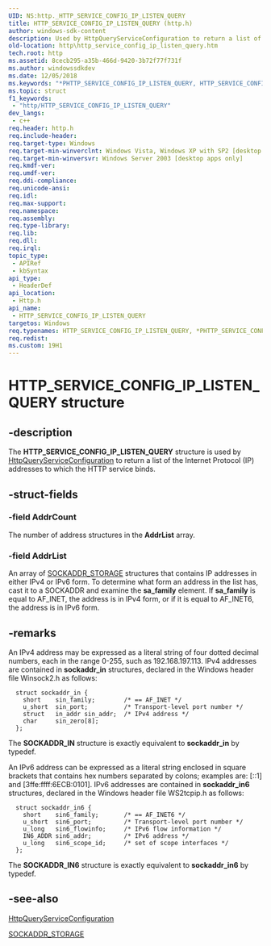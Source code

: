 ```yaml
---
UID: NS:http._HTTP_SERVICE_CONFIG_IP_LISTEN_QUERY
title: HTTP_SERVICE_CONFIG_IP_LISTEN_QUERY (http.h)
author: windows-sdk-content
description: Used by HttpQueryServiceConfiguration to return a list of the Internet Protocol (IP) addresses to which the HTTP service binds.
old-location: http\http_service_config_ip_listen_query.htm
tech.root: http
ms.assetid: 8cecb295-a35b-466d-9420-3b72f77f731f
ms.author: windowssdkdev
ms.date: 12/05/2018
ms.keywords: "*PHTTP_SERVICE_CONFIG_IP_LISTEN_QUERY, HTTP_SERVICE_CONFIG_IP_LISTEN_QUERY, HTTP_SERVICE_CONFIG_IP_LISTEN_QUERY structure [HTTP], PHTTP_SERVICE_CONFIG_IP_LISTEN_QUERY, PHTTP_SERVICE_CONFIG_IP_LISTEN_QUERY structure pointer [HTTP], _http_http_service_config_ip_listen_query, http.http_service_config_ip_listen_query, http/HTTP_SERVICE_CONFIG_IP_LISTEN_QUERY, http/PHTTP_SERVICE_CONFIG_IP_LISTEN_QUERY"
ms.topic: struct
f1_keywords: 
 - "http/HTTP_SERVICE_CONFIG_IP_LISTEN_QUERY"
dev_langs:
 - c++
req.header: http.h
req.include-header: 
req.target-type: Windows
req.target-min-winverclnt: Windows Vista, Windows XP with SP2 [desktop apps only]
req.target-min-winversvr: Windows Server 2003 [desktop apps only]
req.kmdf-ver: 
req.umdf-ver: 
req.ddi-compliance: 
req.unicode-ansi: 
req.idl: 
req.max-support: 
req.namespace: 
req.assembly: 
req.type-library: 
req.lib: 
req.dll: 
req.irql: 
topic_type:
 - APIRef
 - kbSyntax
api_type:
 - HeaderDef
api_location:
 - Http.h
api_name:
 - HTTP_SERVICE_CONFIG_IP_LISTEN_QUERY
targetos: Windows
req.typenames: HTTP_SERVICE_CONFIG_IP_LISTEN_QUERY, *PHTTP_SERVICE_CONFIG_IP_LISTEN_QUERY
req.redist: 
ms.custom: 19H1
---
```


# HTTP_SERVICE_CONFIG_IP_LISTEN_QUERY structure


## -description


The 
<b>HTTP_SERVICE_CONFIG_IP_LISTEN_QUERY</b> structure is used by 
<a href="https://docs.microsoft.com/windows/desktop/api/http/nf-http-httpqueryserviceconfiguration">HttpQueryServiceConfiguration</a> to return a list of the Internet Protocol (IP) addresses to which the HTTP service binds.


## -struct-fields




### -field AddrCount

The number of address structures in the <b>AddrList</b> array.


### -field AddrList

An array of 
<a href="https://docs.microsoft.com/previous-versions/windows/desktop/legacy/ms740504(v=vs.85)">SOCKADDR_STORAGE</a> structures that contains IP addresses in either IPv4 or IPv6 form. To determine what form an address in the list has, cast it to a SOCKADDR and examine the <b>sa_family</b> element. If <b>sa_family</b> is equal to AF_INET, the address is in IPv4 form, or if it is equal to AF_INET6, the address is in IPv6 form.


## -remarks



An IPv4 address may be expressed as a literal string of four dotted decimal numbers, each in the range 0-255, such as 192.168.197.113. IPv4 addresses are contained in <b>sockaddr_in</b> structures, declared in the Windows header file Winsock2.h as follows:

<pre class="syntax" xml:space="preserve"><code>  struct sockaddr_in {
    short    sin_family;        /* == AF_INET */
    u_short  sin_port;          /* Transport-level port number */
    struct   in_addr sin_addr;  /* IPv4 address */
    char     sin_zero[8];
  };
</code></pre>
The <b>SOCKADDR_IN</b> structure is exactly equivalent to <b>sockaddr_in</b> by typedef.

An IPv6 address can be expressed as a literal string enclosed in square brackets that contains hex numbers separated by colons; examples are: [::1] and [3ffe:ffff:6ECB:0101]. IPv6 addresses are contained in <b>sockaddr_in6</b> structures, declared in the Windows header file WS2tcpip.h as follows:

<pre class="syntax" xml:space="preserve"><code>  struct sockaddr_in6 {
    short    sin6_family;       /* == AF_INET6 */
    u_short  sin6_port;         /* Transport-level port number */
    u_long   sin6_flowinfo;     /* IPv6 flow information */
    IN6_ADDR sin6_addr;         /* IPv6 address */
    u_long   sin6_scope_id;     /* set of scope interfaces */
  };
</code></pre>
The <b>SOCKADDR_IN6</b> structure is exactly equivalent to <b>sockaddr_in6</b> by typedef.




## -see-also




<a href="https://docs.microsoft.com/windows/desktop/api/http/nf-http-httpqueryserviceconfiguration">HttpQueryServiceConfiguration</a>



<a href="https://docs.microsoft.com/previous-versions/windows/desktop/legacy/ms740504(v=vs.85)">SOCKADDR_STORAGE</a>
 

 


